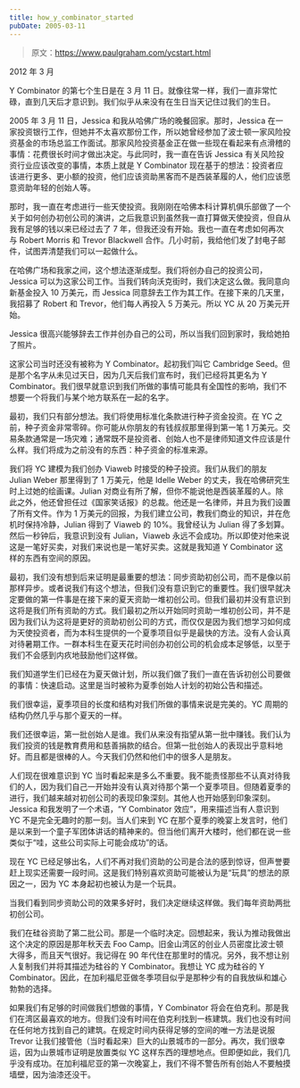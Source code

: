 ```yaml
---
title: how_y_combinator_started
pubDate: 2005-03-11
---
```


> 原文：https://www.paulgraham.com/ycstart.html 

            
2012 年 3 月

Y Combinator 的第七个生日是在 3 月 11 日。就像往常一样，我们一直非常忙碌，直到几天后才意识到。我们似乎从来没有在生日当天记住过我们的生日。

2005 年 3 月 11 日，Jessica 和我从哈佛广场的晚餐回家。那时，Jessica 在一家投资银行工作，但她并不太喜欢那份工作，所以她曾经参加了波士顿一家风险投资基金的市场总监工作面试。那家风险投资基金正在做一些现在看起来有点滑稽的事情：花费很长时间才做出决定。与此同时，我一直在告诉 Jessica 有关风险投资行业应该改变的事情，本质上就是 Y Combinator 现在基于的想法：投资者应该进行更多、更小额的投资，他们应该资助黑客而不是西装革履的人，他们应该愿意资助年轻的创始人等。

那时，我一直在考虑进行一些天使投资。我刚刚在哈佛本科计算机俱乐部做了一个关于如何创办初创公司的演讲，之后我意识到虽然我一直打算做天使投资，但自从我有足够的钱以来已经过去了 7 年，但我还没有开始。我也一直在考虑如何再次与 Robert Morris 和 Trevor Blackwell 合作。几小时前，我给他们发了封电子邮件，试图弄清楚我们可以一起做什么。

在哈佛广场和我家之间，这个想法逐渐成型。我们将创办自己的投资公司，Jessica 可以为这家公司工作。当我们转向沃克街时，我们决定这么做。我同意向新基金投入 10 万美元，而 Jessica 同意辞去工作为其工作。在接下来的几天里，我招募了 Robert 和 Trevor，他们每人再投入 5 万美元。所以 YC 从 20 万美元开始。

Jessica 很高兴能够辞去工作并创办自己的公司，所以当我们回到家时，我给她拍了照片。

这家公司当时还没有被称为 Y Combinator。起初我们叫它 Cambridge Seed。但是那个名字从未见过天日，因为几天后我们宣布时，我们已经将其更名为 Y Combinator。我们很早就意识到我们所做的事情可能具有全国性的影响，我们不想要一个将我们与某个地方联系在一起的名字。

最初，我们只有部分想法。我们将使用标准化条款进行种子资金投资。在 YC 之前，种子资金非常零碎。你可能从你朋友的有钱叔叔那里得到第一笔 1 万美元。交易条款通常是一场灾难；通常既不是投资者、创始人也不是律师知道文件应该是什么样。我们将成为之前没有的东西：种子资金的标准来源。

我们将 YC 建模为我们创办 Viaweb 时接受的种子投资。我们从我们的朋友 Julian Weber 那里得到了 1 万美元，他是 Idelle Weber 的丈夫，我在哈佛研究生时上过她的绘画课。Julian 对商业有所了解，但你不能说他是西装革履的人。除此之外，他还曾担任过《国家笑话报》的总裁。他还是一名律师，并且为我们设置了所有文件。作为 1 万美元的回报，为我们建立公司，教我们商业的知识，并在危机时保持冷静，Julian 得到了 Viaweb 的 10%。我曾经认为 Julian 得了多划算。然后一秒钟后，我意识到没有 Julian，Viaweb 永远不会成功。所以即使对他来说这是一笔好买卖，对我们来说也是一笔好买卖。这就是我知道 Y Combinator 这样的东西有空间的原因。

最初，我们没有想到后来证明是最重要的想法：同步资助初创公司，而不是像以前那样异步。或者说我们有这个想法，但我们没有意识到它的重要性。我们很早就决定要做的第一件事是在接下来的夏天资助一堆初创公司。但我们最初并没有意识到这将是我们所有资助的方式。我们最初之所以开始同时资助一堆初创公司，并不是因为我们认为这将是更好的资助初创公司的方式，而仅仅是因为我们想学习如何成为天使投资者，而为本科生提供的一个夏季项目似乎是最快的方法。没有人会认真对待暑期工作。一群本科生在夏天花时间创办初创公司的机会成本足够低，以至于我们不会感到内疚地鼓励他们这样做。

我们知道学生们已经在为夏天做计划，所以我们做了我们一直在告诉初创公司要做的事情：快速启动。这里是当时被称为夏季创始人计划的初始公告和描述。

我们很幸运，夏季项目的长度和结构对我们所做的事情来说是完美的。YC 周期的结构仍然几乎与那个夏天的一样。

我们还很幸运，第一批创始人是谁。我们从来没有指望从第一批中赚钱。我们认为我们投资的钱是教育费用和慈善捐款的结合。但第一批创始人的表现出乎意料地好。而且都是很棒的人。今天我们仍然和他们中的很多人是朋友。

人们现在很难意识到 YC 当时看起来是多么不重要。我不能责怪那些不认真对待我们的人，因为我们自己一开始并没有认真对待那个第一个夏季项目。但随着夏季的进行，我们越来越对初创公司的表现印象深刻。其他人也开始感到印象深刻。Jessica 和我发明了一个术语，“Y Combinator 效应”，用来描述当有人意识到 YC 不是完全无趣时的那一刻。当人们来到 YC 在那个夏季的晚宴上发言时，他们是以来到一个童子军团体讲话的精神来的。但当他们离开大楼时，他们都在说一些类似于“哇，这些公司实际上可能会成功”的话。

现在 YC 已经足够出名，人们不再对我们资助的公司是合法的感到惊讶，但声誉要赶上现实还需要一段时间。这是我们特别喜欢资助可能被认为是“玩具”的想法的原因之一，因为 YC 本身起初也被认为是一个玩具。

当我们看到同步资助公司的效果多好时，我们决定继续这样做。我们每年资助两批初创公司。

我们在硅谷资助了第二批公司。那是一个临时决定。回想起来，我认为推动我做出这个决定的原因是那年秋天去 Foo Camp。旧金山湾区的创业人员密度比波士顿大得多，而且天气很好。我记得在 90 年代住在那里时的情况。另外，我不想让别人复制我们并将其描述为硅谷的 Y Combinator。我想让 YC 成为硅谷的 Y Combinator。因此，在加利福尼亚做冬季项目似乎是那种少有的自我放纵和雄心勃勃的选择。

如果我们有足够的时间做我们想做的事情，Y Combinator 将会在伯克利。那是我们在湾区最喜欢的地方。但我们没有时间在伯克利找到一栋建筑。我们也没有时间在任何地方找到自己的建筑。在规定时间内获得足够的空间的唯一方法是说服 Trevor 让我们接管他（当时看起来）巨大的山景城市的一部分。再次，我们很幸运，因为山景城市证明是放置类似 YC 这样东西的理想地点。但即便如此，我们几乎没有成功。在加利福尼亚的第一次晚宴上，我们不得不警告所有创始人不要触摸墙壁，因为油漆还没干。
